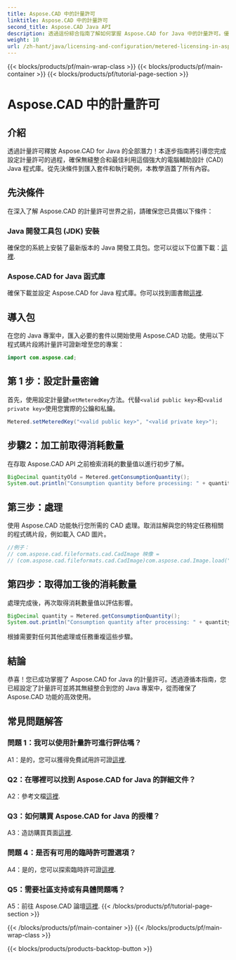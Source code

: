 ```yaml
---
title: Aspose.CAD 中的計量許可
linktitle: Aspose.CAD 中的計量許可
second_title: Aspose.CAD Java API
description: 透過這份綜合指南了解如何掌握 Aspose.CAD for Java 中的計量許可。優化 CAD 處理以提高效率和成本效益。
weight: 10
url: /zh-hant/java/licensing-and-configuration/metered-licensing-in-aspose-cad/
---
```


{{< blocks/products/pf/main-wrap-class >}}
{{< blocks/products/pf/main-container >}}
{{< blocks/products/pf/tutorial-page-section >}}

# Aspose.CAD 中的計量許可

## 介紹

透過計量許可釋放 Aspose.CAD for Java 的全部潛力！本逐步指南將引導您完成設定計量許可的過程，確保無縫整合和最佳利用這個強大的電腦輔助設計 (CAD) Java 程式庫。從先決條件到匯入套件和執行範例，本教學涵蓋了所有內容。

## 先決條件

在深入了解 Aspose.CAD 的計量許可世界之前，請確保您已具備以下條件：

### Java 開發工具包 (JDK) 安裝

確保您的系統上安裝了最新版本的 Java 開發工具包。您可以從以下位置下載：[這裡](https://www.oracle.com/java/technologies/javase-downloads.html).

### Aspose.CAD for Java 函式庫

確保下載並設定 Aspose.CAD for Java 程式庫。你可以找到圖書館[這裡](https://releases.aspose.com/cad/java/).

## 導入包

在您的 Java 專案中，匯入必要的套件以開始使用 Aspose.CAD 功能。使用以下程式碼片段將計量許可證新增至您的專案：

```java
import com.aspose.cad;
```

## 第 1 步：設定計量密鑰

首先，使用設定計量鍵`setMeteredKey`方法。代替`<valid public key>`和`<valid private key>`使用您實際的公鑰和私鑰。

```java
Metered.setMeteredKey("<valid public key>", "<valid private key>");
```

## 步驟2：加工前取得消耗數量

在存取 Aspose.CAD API 之前檢索消耗的數量值以進行初步了解。

```java
BigDecimal quantityOld = Metered.getConsumptionQuantity();
System.out.println("Consumption quantity before processing: " + quantityOld);
```

## 第三步：處理

使用 Aspose.CAD 功能執行您所需的 CAD 處理。取消註解與您的特定任務相關的程式碼片段，例如載入 CAD 圖片。

```java
//例子：
// com.aspose.cad.fileformats.cad.CadImage 映像 =
// (com.aspose.cad.fileformats.cad.CadImage)com.aspose.cad.Image.load("BlockRefDgn.dwg");
```

## 第四步：取得加工後的消耗數量

處理完成後，再次取得消耗數量值以評估影響。

```java
BigDecimal quantity = Metered.getConsumptionQuantity();
System.out.println("Consumption quantity after processing: " + quantity);
```

根據需要對任何其他處理或任務重複這些步驟。

## 結論

恭喜！您已成功掌握了 Aspose.CAD for Java 的計量許可。透過遵循本指南，您已經設定了計量許可並將其無縫整合到您的 Java 專案中，從而確保了 Aspose.CAD 功能的高效使用。

## 常見問題解答

### 問題 1：我可以使用計量許可進行評估嗎？

 A1：是的，您可以獲得免費試用許可證[這裡](https://releases.aspose.com/).

### Q2：在哪裡可以找到 Aspose.CAD for Java 的詳細文件？

A2：參考文檔[這裡](https://reference.aspose.com/cad/java/).

### Q3：如何購買 Aspose.CAD for Java 的授權？

 A3：造訪購買頁面[這裡](https://purchase.aspose.com/buy).

### 問題 4：是否有可用的臨時許可證選項？

 A4：是的，您可以探索臨時許可證[這裡](https://purchase.aspose.com/temporary-license/).

### Q5：需要社區支持或有具體問題嗎？

 A5：前往 Aspose.CAD 論壇[這裡](https://forum.aspose.com/c/cad/19).
{{< /blocks/products/pf/tutorial-page-section >}}

{{< /blocks/products/pf/main-container >}}
{{< /blocks/products/pf/main-wrap-class >}}

{{< blocks/products/products-backtop-button >}}
